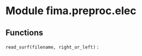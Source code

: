 Module fima.preproc.elec
========================

Functions
---------

    
`read_surf(filename, right_or_left)`
:
